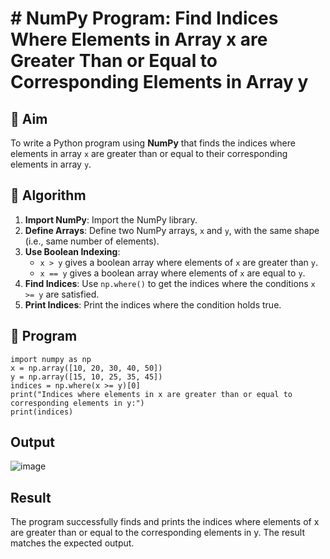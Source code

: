 # # NumPy Program: Find Indices Where Elements in Array x are Greater Than or Equal to Corresponding Elements in Array y

## 🎯 Aim
To write a Python program using **NumPy** that finds the indices where elements in array `x` are greater than or equal to their corresponding elements in array `y`.

## 🧠 Algorithm
1. **Import NumPy**: Import the NumPy library.
2. **Define Arrays**: Define two NumPy arrays, `x` and `y`, with the same shape (i.e., same number of elements).
3. **Use Boolean Indexing**: 
   - `x > y` gives a boolean array where elements of `x` are greater than `y`.
   - `x == y` gives a boolean array where elements of `x` are equal to `y`.
4. **Find Indices**: Use `np.where()` to get the indices where the conditions `x >= y` are satisfied.
5. **Print Indices**: Print the indices where the condition holds true.

## 🧾 Program

```
import numpy as np
x = np.array([10, 20, 30, 40, 50])
y = np.array([15, 10, 25, 35, 45])
indices = np.where(x >= y)[0]  
print("Indices where elements in x are greater than or equal to corresponding elements in y:")
print(indices)

```
## Output
![image](https://github.com/user-attachments/assets/f44255e7-80c9-4ecd-8a78-6bdd265c37c5)

## Result
The program successfully finds and prints the indices where elements of x are greater than or equal to the corresponding elements in y. The result matches the expected output.
